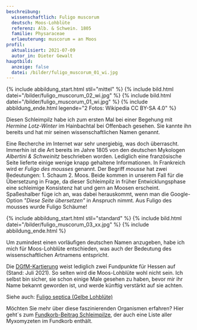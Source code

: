 ```yaml
---
beschreibung:
  wissenschaftlich: Fuligo muscorum
  deutsch: Moos-Lohblüte
  referenz: Alb. & Schwein. 1805
  familie: Physaraceae
  erlaeuterung: muscorum = an Moos
profil:
  aktualisiert: 2021-07-09
  autor_in: Dieter Gewalt
hauptbild:
  anzeige: false
  datei: /bilder/fuligo_muscorum_01_wi.jpg
---
```

{% include abbildung_start.html stil="mittel" %}
{% include bild.html datei="/bilder/fuligo_muscorum_02_wi.jpg" %}
{% include bild.html datei="/bilder/fuligo_muscorum_01_wi.jpg" %}
{% include abbildung_ende.html legende="2 Fotos: Wikipedia CC BY-SA 4.0" %}

Diesen Schleimpilz habe ich zum ersten Mal bei einer Begehung mit *Hermine Lotz-Winter* im Hainbachtal bei Offenbach gesehen. Sie kannte ihn bereits und hat mir seinen wissenschaftlichen Namen genannt.

Eine Recherche im Internet war sehr unergiebig, was doch überrascht. Immerhin ist die Art bereits im Jahre 1805 von den deutschen Mykologen *Albertini & Schweinitz* beschrieben worden. Lediglich eine französische Seite lieferte einige wenige knapp gehaltene Informationen. In Frankreich wird er *Fuligo des mousses* genannt. Der Begriff *mousse* hat zwei Bedeutungen: 1. Schaum 2. Moos. Beide kommen in unserem Fall für die Übersetzung in Frage, da dieser Schleimpilz in früher Entwicklungsphase eine schleimige Konsistenz hat und gern an Moosen erscheint. Spaßeshalber füge ich an, was dabei herauskommt, wenn man die Google-Option *"Diese Seite übersetzen"* in Anspruch nimmt. Aus Fuligo des mousses wurde Fuligo Schäume!

{% include abbildung_start.html stil="standard" %}
{% include bild.html datei="/bilder/fuligo_muscorum_03_xx.jpg" %}
{% include abbildung_ende.html %}

Um zumindest einen vorläufigen deutschen Namen anzugeben, habe ich mich für Moos-Lohblüte entschieden, was auch der Bedeutung des wissenschaftlichen Artnamens entspricht.

Die [DGfM-Kartierung](http://hessen.pilze-deutschland.de/organismen/fuligo-muscorum-alb-schwein-1805) weist lediglich zwei Fundpunkte für Hessen auf (Stand: Juli 2021). So selten wird die Moos-Lohblüte wohl nicht sein. Ich selbst bin sicher, sie schon einige Male gesehen zu haben, bevor mir ihr Name bekannt geworden ist, und werde künftig verstärkt auf sie achten.

Siehe auch: [Fuligo septica (Gelbe Lohblüte)](/pilze/fuligo-septica-gelbe-lohblüte)

Möchten Sie mehr über diese faszinierenden Organismen erfahren? Hier geht´s zum [Fundkorb-Beitrag Schleimpilze](/verwandt/schleimpilze-myxomyzeten), der auch eine Liste aller Myxomyzeten im Fundkorb enthält.